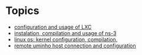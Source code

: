 # Topics 
- [configuration and usage of LXC](./LXC.md)
- [instalation, compilation and usage of ns-3](./ns-3.md)
- [linux os: kernel configuration, compilation, ](./linux-os.md)
- [remote uminho host connection and configuration](./remote-host.md)

